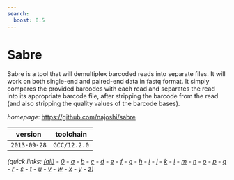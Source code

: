 ```yaml
---
search:
  boost: 0.5
---
```

# Sabre

Sabre is a tool that will demultiplex barcoded reads  into separate files. It will work on both single-end and paired-end  data in fastq format. It simply compares the provided barcodes with  each read and separates the read into its appropriate barcode file,  after stripping the barcode from the read (and also stripping  the quality values of the barcode bases).

*homepage*: <https://github.com/najoshi/sabre>

version | toolchain
--------|----------
``2013-09-28`` | ``GCC/12.2.0``


*(quick links: [(all)](../index.md) - [0](../0/index.md) - [a](../a/index.md) - [b](../b/index.md) - [c](../c/index.md) - [d](../d/index.md) - [e](../e/index.md) - [f](../f/index.md) - [g](../g/index.md) - [h](../h/index.md) - [i](../i/index.md) - [j](../j/index.md) - [k](../k/index.md) - [l](../l/index.md) - [m](../m/index.md) - [n](../n/index.md) - [o](../o/index.md) - [p](../p/index.md) - [q](../q/index.md) - [r](../r/index.md) - [s](../s/index.md) - [t](../t/index.md) - [u](../u/index.md) - [v](../v/index.md) - [w](../w/index.md) - [x](../x/index.md) - [y](../y/index.md) - [z](../z/index.md))*

